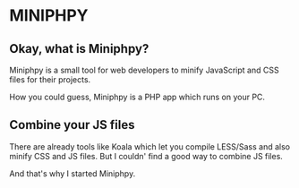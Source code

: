 # MINIPHPY

## Okay, what is Miniphpy?

Miniphpy is a small tool for web developers to minify JavaScript and CSS files
for their projects.

How you could guess, Miniphpy is a PHP app which runs on your PC.


## Combine your JS files

There are already tools like Koala which let you compile LESS/Sass and also minify CSS and JS files.
But I couldn' find a good way to combine JS files.

And that's why I started Miniphpy.